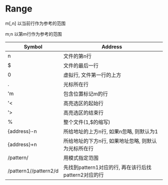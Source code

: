 # Range

m[,n] 以当前行作为参考的范围

m;n 以第m行作为参考的范围

| Symbol                | Address                                              |
|-----------------------|------------------------------------------------------|
| n                     | 文件的第n行                                          |
| $                     | 文件的最后一行                                       |
| 0                     | 虚拟行, 文件第一行的上方                             |
| .                     | 光标所在行                                           |
| 'm                    | 包含位置标记m的行                                    |
| '<                    | 高亮选区的起始行                                     |
| '>                    | 高亮选区的结束行                                     |
| %                     | 整个文件(1,$的缩写)                                  |
| {address}-n           | 所给地址的上方n行, 如果n忽略, 则默认为1              |
| {address}+n           | 所给地址的下方n行, 如果地址忽略, 则默认为光标所在行  |
| /pattern/             | 用模式指定范围                                       |
| /pattern1//pattern2/d | 先找到pattern1对应的行, 再在该行后找pattern2对应的行 |
